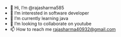 - 👋 Hi, I’m @rajasharma585
- 👀 I’m interested in software developer
- 🌱 I’m currently learning java
- 💞️ I’m looking to collaborate on youtube
- 📫 How to reach me rajasharma40932@gmail.com

<!---
rajasharma585/rajasharma585 is a ✨ special ✨ repository because its `README.md` (this file) appears on your GitHub profile.
You can click the Preview link to take a look at your changes.
--->
